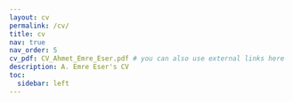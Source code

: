 ```yaml
---
layout: cv
permalink: /cv/
title: cv
nav: true
nav_order: 5
cv_pdf: CV_Ahmet_Emre_Eser.pdf # you can also use external links here
description: A. Emre Eser's CV
toc:
  sidebar: left
---
```

